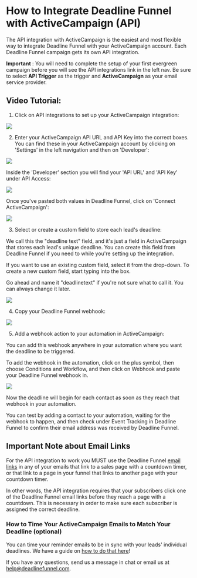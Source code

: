 # How to Integrate Deadline Funnel with ActiveCampaign \(API\)

The API integration with ActiveCampaign is the easiest and most flexible way to integrate Deadline Funnel with your ActiveCampaign account. Each Deadline Funnel campaign gets its own API integration.

**Important** : You will need to complete the setup of your first evergreen campaign before you will see the API integrations link in the left nav. Be sure to select **API Trigger** as the trigger and **ActiveCampaign** as your email service provider.

## Video Tutorial:

1. Click on API integrations to set up your ActiveCampaign integration:

![](https://d33v4339jhl8k0.cloudfront.net/docs/assets/53974d6ce4b0c76107b109d1/images/5b4679c72c7d3a099f2e7344/file-7MF13PLmCB.png)

2. Enter your ActiveCampaign API URL and API Key into the correct boxes. You can find these in your ActiveCampaign account by clicking on 'Settings' in the left navigation and then on 'Developer':

![](https://d33v4339jhl8k0.cloudfront.net/docs/assets/53974d6ce4b0c76107b109d1/images/5b08689d0428635ba8b2c1cc/file-d4RVMrXpDA.png)

Inside the 'Developer' section you will find your 'API URL' and 'API Key' under API Access:

![](https://d33v4339jhl8k0.cloudfront.net/docs/assets/53974d6ce4b0c76107b109d1/images/5b086a5b2c7d3a2f9011eef1/file-0nguWnDwy6.png)

Once you've pasted both values in Deadline Funnel, click on 'Connect ActiveCampaign':

![](https://d33v4339jhl8k0.cloudfront.net/docs/assets/53974d6ce4b0c76107b109d1/images/5b467e9a2c7d3a099f2e736b/file-3vSn3MpYg0.png)

3. Select or create a custom field to store each lead's deadline:

We call this the "deadline text" field, and it's just a field in ActiveCampaign that stores each lead's unique deadline. You can create this field from Deadline Funnel if you need to while you're setting up the integration.

If you want to use an existing custom field, select it from the drop-down. To create a new custom field, start typing into the box.

Go ahead and name it "deadlinetext" if you're not sure what to call it. You can always change it later.

![](https://d33v4339jhl8k0.cloudfront.net/docs/assets/53974d6ce4b0c76107b109d1/images/5b467fc42c7d3a099f2e7370/file-lbqLR783BL.png)

4. Copy your Deadline Funnel webhook:

![](https://d33v4339jhl8k0.cloudfront.net/docs/assets/53974d6ce4b0c76107b109d1/images/5b4680590428630abc0bf8f8/file-GKWus6PvLV.png)

5. Add a webhook action to your automation in ActiveCampaign:

You can add this webhook anywhere in your automation where you want the deadline to be triggered.

To add the webhook in the automation, click on the plus symbol, then choose Conditions and Workflow, and then click on Webhook and paste your Deadline Funnel webhook in.

![](https://d33v4339jhl8k0.cloudfront.net/docs/assets/53974d6ce4b0c76107b109d1/images/595a76230428637ff8d4430d/file-fYyR57Iyug.gif)

Now the deadline will begin for each contact as soon as they reach that webhook in your automation.

You can test by adding a contact to your automation, waiting for the webhook to happen, and then check under Event Tracking in Deadline Funnel to confirm their email address was received by Deadline Funnel.

## Important Note about Email Links

For the API integration to work you MUST use the Deadline Funnel [email links](http://documentation.deadlinefunnel.com/article/16-expiring-links) in any of your emails that link to a sales page with a countdown timer, or that link to a page in your funnel that links to another page with your countdown timer.

In other words, the API integration requires that your subscribers click one of the Deadline Funnel email links before they reach a page with a countdown. This is necessary in order to make sure each subscriber is assigned the correct deadline.

### How to Time Your ActiveCampaign Emails to Match Your Deadline \(optional\)

You can time your reminder emails to be in sync with your leads' individual deadlines. We have a guide on [how to do that here](https://documentation.deadlinefunnel.com/article/689-how-to-time-your-activecampaign-emails-to-match-your-deadline)!

If you have any questions, send us a message in chat or email us at [help@deadlinefunnel.com](mailto:mailto:help@deadlinefunnel.com).


